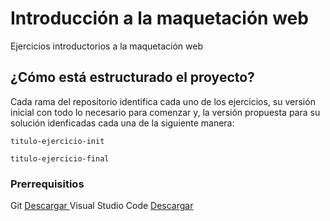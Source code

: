 # Introducción a la maquetación web

Ejercicios introductorios a la maquetación web

## ¿Cómo está estructurado el proyecto?

Cada rama del repositorio identifica cada uno de los ejercicios, su versión inicial con todo lo necesario para comenzar y, la versión propuesta para su solución idenficadas cada una de la siguiente manera:

```
titulo-ejercicio-init
```

```
titulo-ejercicio-final
```

### Prerrequisitios

Git <a href="https://git-scm.com/"> Descargar </a>
Visual Studio Code <a href="https://code.visualstudio.com/"> Descargar </a>
